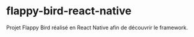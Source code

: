 # flappy-bird-react-native

Projet Flappy Bird réalisé en React Native afin de découvrir le framework.
